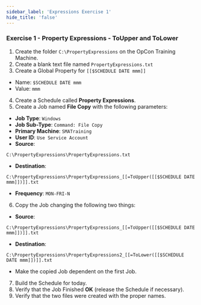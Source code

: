 ```yaml
---
sidebar_label: 'Expressions Exercise 1'
hide_title: 'false'
---
```


### Exercise 1 - Property Expressions - ToUpper and ToLower

1. Create the folder ```C:\PropertyExpressions``` on the OpCon Training Machine.
2. Create a blank text file named ```PropertyExpressions.txt```
3. Create a Global Property for ```[[$SCHEDULE DATE mmm]]```
* Name: ```$SCHEDULE DATE mmm```
* Value: ```mmm```
4. Create a Schedule called **Property Expressions**.
5. Create a Job named **File Copy** with the following parameters:

* **Job Type**: ```Windows```
* **Job Sub-Type**: ```Command: File Copy```
* **Primary Machine**: ```SMATraining```
* **User ID**: ```Use Service Account```
* **Source**:  
```
C:\PropertyExpressions\PropertyExpressions.txt
```
* **Destination**:  
```
C:\PropertyExpressions\PropertyExpressions_[[=ToUpper([[$SCHEDULE DATE mmm]])]].txt
```
* **Frequency**: ```MON-FRI-N```

6. Copy the Job changing the following two things:

* **Source**:  
```
C:\PropertyExpressions\PropertyExpressions_[[=ToUpper([[$SCHEDULE DATE mmm]])]].txt
```

* **Destination**:  
```
C:\PropertyExpressions\PropertyExpressions2_[[=ToLower([[$SCHEDULE DATE mmm]])]].txt
```

* Make the copied Job dependent on the first Job.

7. Build the Schedule for today.
8. Verify that the Job Finished **OK** (release the Schedule if necessary).
9. Verify that the two files were created with the proper names.
